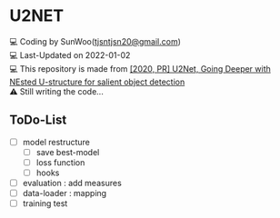 # U2NET

💻 Coding by SunWoo(tjsntjsn20@gmail.com) <br>
💻 Last-Updated on 2022-01-02 <br>
💻 This repository is made from [[2020, PR] U2Net, Going Deeper with NEsted U-structure for salient object detection]((https://arxiv.org/abs/2005.09007)) <br>
⚠ Still writing the code...

## ToDo-List
- [ ] model restructure
    - [ ] save best-model
    - [ ] loss function
    - [ ] hooks
- [ ] evaluation : add measures
- [ ] data-loader : mapping
- [ ] training test
